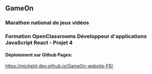 ##  GameOn    

### Marathon national de jeux vidéos

### Formation OpenClassrooms Développeur d'applications JavaScript React - Projet 4

#### Déploiement sur Github Pages:

https://micheld-dev.github.io/GameOn-website-FR/
